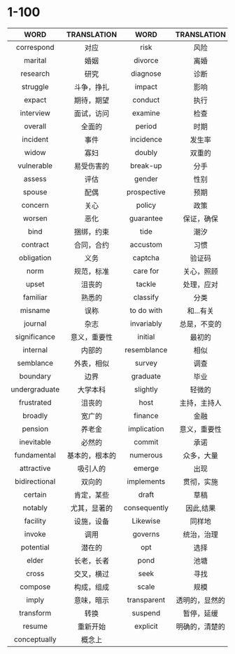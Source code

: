 # 1-100
| WORD          | TRANSLATION    | WORD         | TRANSLATION    |
| :---:         | :---:          | :---:        | :---:          |
| correspond    | 对应           | risk         | 风险           |
| marital       | 婚姻           | divorce      | 离婚           |
| research      | 研究           | diagnose     | 诊断           |
| struggle      | 斗争，挣扎     | impact       | 影响           |
| expact        | 期待，期望     | conduct      | 执行           |
| interview     | 面试，访问     | examine      | 检查           |
| overall       | 全面的         | period       | 时期           |
| incident      | 事件           | incidence    | 发生率         |
| widow         | 寡妇           | doubly       | 双重的         |
| vulnerable    | 易受伤害的     | break-up     | 分手           |
| assess        | 评估           | gender       | 性别           |
| spouse        | 配偶           | prospective  | 预期           |
| concern       | 关心           | policy       | 政策           |
| worsen        | 恶化           | guarantee    | 保证，确保     |
| bind          | 捆绑，约束     | tide         | 潮汐           |
| contract      | 合同，合约     | accustom     | 习惯           |
| obligation    | 义务           | captcha      | 验证码         |
| norm          | 规范，标准     | care for     | 关心，照顾     |
| upset         | 沮丧的         | tackle       | 处理，应对     |
| familiar      | 熟悉的         | classify     | 分类           |
| misname       | 误称           | to do with   | 和...有关      |
| journal       | 杂志           | invariably   | 总是，不变的   |
| significance  | 意义，重要性   | initial      | 最初的         |
| internal      | 内部的         | resemblance  | 相似           |
| semblance     | 外表，相似     | survey       | 调查           |
| boundary      | 边界           | graduate     | 毕业           |
| undergraduate | 大学本科       | slightly     | 轻微的         |
| frustrated    | 沮丧的         | host         | 主持，主持人   |
| broadly       | 宽广的         | finance      | 金融           |
| pension       | 养老金         | implication  | 意义，重要性   |
| inevitable    | 必然的         | commit       | 承诺           |
| fundamental   | 基本的，根本的 | numerous     | 众多，大量     |
| attractive    | 吸引人的       | emerge       | 出现           |
| bidirectional | 双向的         | implements   | 贯彻，实施     |
| certain       | 肯定，某些     | draft        | 草稿           |
| notably       | 尤其，显著的   | consequently | 因此,结果      |
| facility      | 设施，设备     | Likewise     | 同样地         |
| invoke        | 调用           | governs      | 统治，治理     |
| potential     | 潜在的         | opt          | 选择           |
| elder         | 长老，长者     | pond         | 池塘           |
| cross         | 交叉，横过     | seek         | 寻找           |
| compose       | 构成，组成     | scale        | 规模           |
| imply         | 意味，暗示     | transparent  | 透明的，显然的 |
| transform     | 转换           | suspend      | 暂停，延缓     |
| resume        | 重新开始       | explicit     | 明确的，清楚的 |
| conceptually  | 概念上         |              |                |

